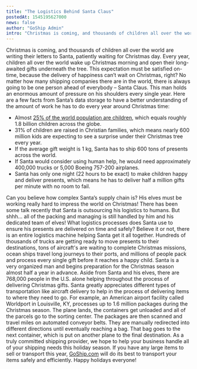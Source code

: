 ```yaml
---
title: "The Logistics Behind Santa Claus"
postedAt: 1545195627000
news: false
author: "GoShip Admin"
intro: "Christmas is coming, and thousands of children all over the world are writing their letters to Santa, patiently waiting for Christmas day. Every year, children all over the world wake up Christmas morning and open their long-awaited gifts underneath the tree. This expectation must be satisfied on-time, because the delivery of happiness can’t wait on Christmas, right? No matter how many shipping companies there are in the world, there is always going to be one person ahead of everybody – Santa Claus. This ma"
---
```

Christmas is coming, and thousands of children all over the world are writing their letters to Santa, patiently waiting for Christmas day. Every year, children all over the world wake up Christmas morning and open their long-awaited gifts underneath the tree. This expectation must be satisfied on-time, because the delivery of happiness can’t wait on Christmas, right? No matter how many shipping companies there are in the world, there is always going to be one person ahead of everybody – Santa Claus. This man holds an enormous amount of pressure on his shoulders every single year. Here are a few facts from Santa’s data storage to have a better understanding of the amount of work he has to do every year around Christmas time:

*   Almost [25% of the world population are children](https://www.indexmundi.com/world/demographics_profile.html), which equals roughly 1.8 billion children across the globe.
*   31% of children are raised in Christian families, which means nearly 600 million kids are expecting to see a surprise under their Christmas tree every year.
*   If the average gift weight is 1 kg, Santa has to ship 600 tons of presents across the world.
*   If Santa would consider using human help, he would need approximately 400,000 trucks or 5,000 Boeing 757-200 airplanes.
*   Santa has only one night (22 hours to be exact) to make children happy and deliver presents, which means he has to deliver half a million gifts per minute with no room to fail.

Can you believe how complex Santa’s supply chain is? His elves must be working really hard to impress the world on Christmas! There has been some talk recently that Santa is outsourcing his logistics to humans. But shhh... all of the packing and managing is still handled by him and his dedicated team of elves! What logistics processes does Santa use to ensure his presents are delivered on time and safely? Believe it or not, there is an entire logistics machine helping Santa get it all together. Hundreds of thousands of trucks are getting ready to move presents to their destinations, tons of aircraft's are waiting to complete Christmas missions, ocean ships travel long journeys to their ports, and millions of people pack and process every single gift before it reaches a happy child. Santa is a very organized man and begins preparation for the Christmas season almost half a year in advance. Aside from Santa and his elves, there are 768,000 people in the U.S. alone helping throughout the process of delivering Christmas gifts. Santa greatly appreciates different types of transportation like aircraft delivery to help in the process of delivering items to where they need to go. For example, an American airport facility called Worldport in Louisville, KY, processes up to 1.6 million packages during the Christmas season. The plane lands, the containers get unloaded and all of the parcels go to the sorting center. The packages are then scanned and travel miles on automated conveyor belts. They are manually redirected into different directions until eventually reaching a bag. That bag goes to the next container, which is put on another plane to the final destination. As a truly committed shipping provider, we hope to help your business handle all of your shipping needs this holiday season. If you have any large items to sell or transport this year, [GoShip.com](https://www.goship.com/) will do its best to transport your items safely and efficiently. Happy holidays everyone!
